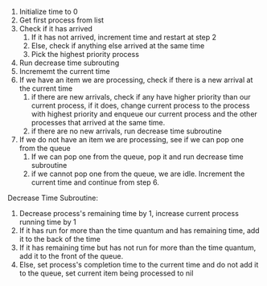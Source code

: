 1. Initialize time to 0
2. Get first process from list
3. Check if it has arrived
    1. If it has not arrived, increment time and restart at step 2
    2. Else, check if anything else arrived at the same time
    3. Pick the highest priority process
4. Run decrease time subrouting
5. Incrememt the current time
6. If we have an item we are processing, check if there is a new arrival at the current time
    1. if there are new arrivals, check if any have higher priority than our current process, if it does, change current process to the process with highest priority and enqueue our current process and the other processes that arrived at the same time.
    2. if there are no new arrivals, run decrease time subroutine
7. If we do not have an item we are processing, see if we can pop one from the queue
    1. If we can pop one from the queue, pop it and run decrease time subroutine
    2. if we cannot pop one from the queue, we are idle. Increment the current time and continue from step 6.




Decrease Time Subroutine:
  1. Decrease process's remaining time by 1, increase current process running time by 1
  2. If it has run for more than the time quantum and has remaining time, add it to the back of the time
  3. If it has remaining time but has not run for more than the time quantum,  add it to the front of the queue.
  4. Else, set process's completion time to the current time and do not add it to the queue, set current item being processed to nil
